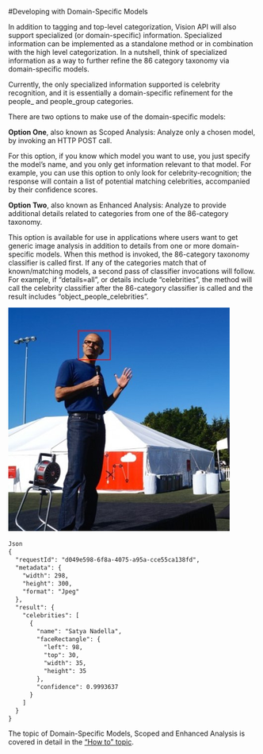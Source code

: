 <!-- 
NavPath: Computer Vision API
LinkLabel: Develop with Domain-specific Models
Url: Computer-Vision-API/documentation/Domain-specificModels
Weight: 97
-->

#Developing with Domain-Specific Models

In addition to tagging and top-level categorization, Vision API will also support specialized (or domain-specific) information. Specialized information can be implemented as a standalone method or in combination with the high level categorization. In a nutshell, think of specialized information as a way to further refine the 86 category taxonomy via domain-specific models. 

Currently, the only specialized information supported is celebrity recognition, and it is essentially a domain-specific refinement for the people_ and people_group categories. 

There are two options to make use of the domain-specific models:

  **Option One**, also known as Scoped Analysis: Analyze only a chosen model, by invoking an HTTP POST call.

For this option, if you know which model you want to use, you just specify the model’s name, and you only get information relevant to that model. For example, you can use this option to only look for celebrity-recognition; the response will contain a list of potential matching celebrities, accompanied by their confidence scores.

  **Option Two**, also known as Enhanced Analysis: Analyze to provide additional details related to categories from one of the 86-category taxonomy.

This option is available for use in applications where users want to get generic image analysis in addition to details from one or more domain-specific models. When this method is invoked, the 86-category taxonomy classifier is called first. If any of the categories match that of known/matching models, a second pass of classifier invocations will follow. For example, if “details=all”, or details include “celebrities”, the method will call the celebrity classifier after the 86-category classifier is called and the result includes “object_people_celebrities”. 

![Satya Nadella](./Images/Satya_speaks_to_MSFT_employees.jpg)
```
Json
{
  "requestId": "d049e598-6f8a-4075-a95a-cce55ca138fd",
  "metadata": {
    "width": 298,
    "height": 300,
    "format": "Jpeg"
  },
  "result": {
    "celebrities": [
      {
        "name": "Satya Nadella",
        "faceRectangle": {
          "left": 98,
          "top": 30,
          "width": 35,
          "height": 35
        },
        "confidence": 0.9993637
      }
    ]
  }
}

```
The topic of Domain-Specific Models, Scoped and Enhanced Analysis is covered in detail in the [“How to” topic](https://github.com/Microsoft/ProjectOxford-Documentation/blob/master/Content/en-us/Computer-vision/HowToCallVisionAPI.md).
